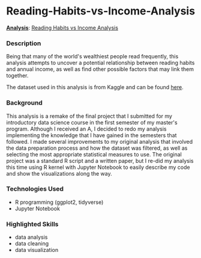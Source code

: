 # Reading-Habits-vs-Income-Analysis

<u>**Analysis**</u>: [Reading Habits vs Income Analysis](https://github.com/dannyjimenez98/Reading-Habits-vs-Income-Analysis/blob/91060b03eacba6055966328a4d8c7b198fb263ca/Reading-vs-Income-Analysis.ipynb)

### Description
Being that many of the world's wealthiest people read frequently, this analysis attempts to uncover a potential relationship between reading habits and annual income, as well as find other possible factors that may link them together.

The dataset used in this analysis is from Kaggle and can be found [here](https://www.kaggle.com/datasets/vipulgote4/reading-habit-dataset?datasetId=856212&sortBy=dateRun&tab=bookmarked%21%5Bimage.png%5D%28attachment%3Aimage.png%29).

### Background
This analysis is a remake of the final project that I submitted for my introductory data science course in the first semester of my master's program. Although I received an A, I decided to redo my analysis implementing the knowledge that I have gained in the semesters that followed. I made several improvements to my original analysis that involved the data preparation process and how the dataset was filtered, as well as selecting the most appropriate statistical measures to use. The original project was a standard R script and a written paper, but I re-did my analysis this time using R kernel with Jupyter Notebook to easily describe my code and show the visualizations along the way.

### Technologies Used
- R programming (ggplot2, tidyverse)
- Jupyter Notebook

### Highlighted Skills
- data analysis
- data cleaning
- data visualization

